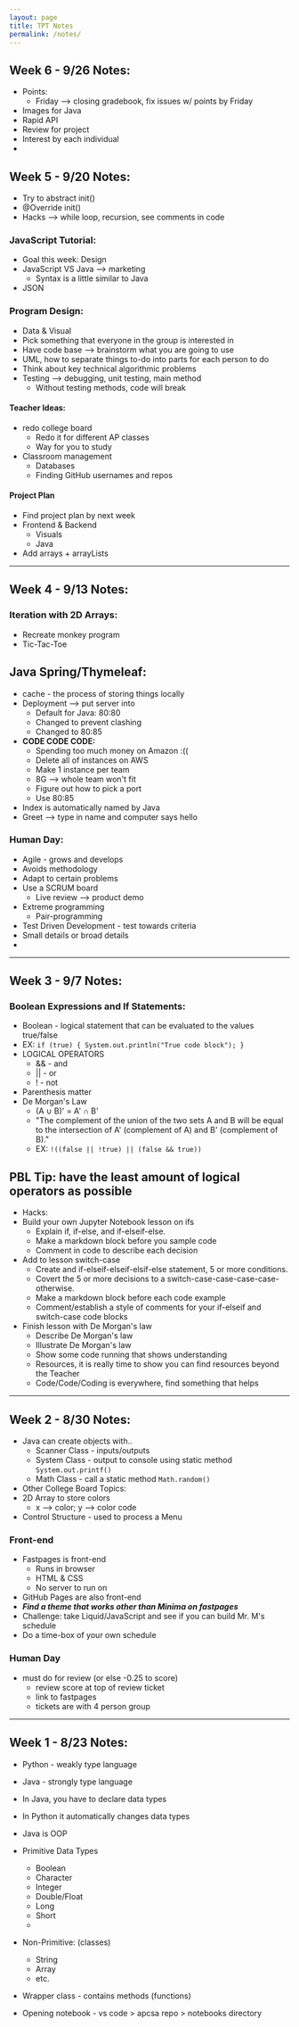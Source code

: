```yaml
---
layout: page
title: TPT Notes
permalink: /notes/
---
```


## Week 6 - 9/26 Notes:
* Points:
   * Friday --> closing gradebook, fix issues w/ points by Friday
* Images for Java
* Rapid API
* Review for project
* Interest by each individual
* 

## Week 5 - 9/20 Notes: 
* Try to abstract init()
* @Override init()
* Hacks --> while loop, recursion, see comments in code

### JavaScript Tutorial:
* Goal this week: Design
* JavaScript VS Java --> marketing
   * Syntax is a little similar to Java
* JSON

### Program Design:
* Data & Visual
* Pick something that everyone in the group is interested in
* Have code base --> brainstorm what you are going to use
* UML, how to separate things to-do into parts for each person to do
* Think about key technical algorithmic problems
* Testing --> debugging, unit testing, main method
   * Without testing methods, code will break
#### Teacher Ideas:
* redo college board
   * Redo it for different AP classes
   * Way for you to study
* Classroom management
   * Databases
   * Finding GitHub usernames and repos
#### Project Plan
* Find project plan by next week
* Frontend & Backend
   * Visuals
   * Java
* Add arrays + arrayLists

-----
## Week 4 - 9/13 Notes:
### Iteration with 2D Arrays:
* Recreate monkey program
* Tic-Tac-Toe

## Java Spring/Thymeleaf:
* cache - the process of storing things locally
* Deployment --> put server into 
   * Default for Java: 80:80
   * Changed to prevent clashing
   * Changed to 80:85
* **CODE CODE CODE:**
   * Spending too much money on Amazon :((
   * Delete all of instances on AWS
   * Make 1 instance per team
   * 8G --> whole team won't fit
   * Figure out how to pick a port
   * Use 80:85
* Index is automatically named by Java
* Greet --> type in name and computer says hello

### Human Day:
* Agile - grows and develops
* Avoids methodology
* Adapt to certain problems
* Use a SCRUM board
   * Live review --> product demo
* Extreme programming
   * Pair-programming
* Test Driven Development - test towards criteria
* Small details or broad details
* 

-----
## Week 3 - 9/7 Notes:
### Boolean Expressions and If Statements:
* Boolean - logical statement that can be evaluated to the values true/false
* EX: ``` if (true) { System.out.println("True code block"); } ```
* LOGICAL OPERATORS
  * && - and
  * || - or
  * ! - not
* Parenthesis matter
* De Morgan's Law
   * (A ∪ B)' = A' ∩ B'
   * "The complement of the union of the two sets A and B will be equal to the intersection of A' (complement of A) and B' (complement of B)."
   * EX: ```!((false || !true) || (false && true))```

## PBL Tip: have the least amount of logical operators as possible

* Hacks:
* Build your own Jupyter Notebook lesson on ifs
   * Explain if, if-else, and if-elseif-else.
   * Make a markdown block before you sample code
   * Comment in code to describe each decision
* Add to lesson switch-case
   * Create and if-elseif-elseif-elsif-else statement, 5 or more conditions.
   * Covert the 5 or more decisions to a switch-case-case-case-case-otherwise.
   * Make a markdown block before each code example
   * Comment/establish a style of comments for your if-elseif and switch-case code blocks
* Finish lesson with De Morgan's law
   * Describe De Morgan's law
   * Illustrate De Morgan's law
   * Show some code running that shows understanding
   * Resources, it is really time to show you can find resources beyond the Teacher
   * Code/Code/Coding is everywhere, find something that helps


-----
## Week 2 - 8/30 Notes:
* Java can create objects with..
   * Scanner Class - inputs/outputs
   * System Class - output to console using static method ```System.out.printf()```
   * Math Class - call a static method ```Math.random()```
* Other College Board Topics:
* 2D Array to store colors
   * x --> color; y --> color code
* Control Structure - used to process a Menu

### Front-end
* Fastpages is front-end
   * Runs in browser
   * HTML & CSS
   * No server to run on
* GitHub Pages are also front-end
* ***Find a theme that works other than Minima on fastpages***
* Challenge: take Liquid/JavaScript and see if you can build Mr. M's schedule
* Do a time-box of your own schedule

### Human Day
* must do for review (or else -0.25 to score)
   * review score at top of review ticket
   * link to fastpages
   * tickets are with 4 person group

-----
## Week 1 - 8/23 Notes:
* Python - weakly type language
* Java - strongly type language

* In Java, you have to declare data types
* In Python it automatically changes data types
* Java is OOP

* Primitive Data Types
   * Boolean
   * Character
   * Integer
   * Double/Float
   * Long
   * Short
   * 

* Non-Primitive: (classes)
    * String
    * Array
    * etc.

* Wrapper class - contains methods (functions)

* Opening notebook - vs code > apcsa repo > notebooks directory

